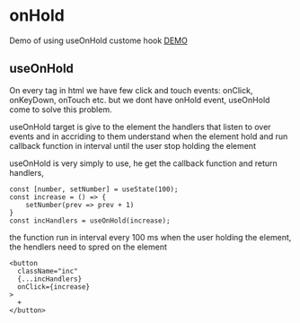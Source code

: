 # onHold
Demo of using useOnHold custome hook [DEMO](https://ordamari.github.io/onHold/)

## useOnHold
On every tag in html we have few click and touch events: onClick, onKeyDown, onTouch etc. but we dont have onHold event,
useOnHold come to solve this problem.

useOnHold target is give to the element the handlers that listen to over events and in accriding to them understand when the element hold and run callback function in interval until the user stop holding the element

useOnHold is very simply to use, he get the callback function and return handlers,

```
const [number, setNumber] = useState(100);
const increase = () => {
    setNumber(prev => prev + 1)
}
const incHandlers = useOnHold(increase);
```


the function run in interval every 100 ms when the user holding the element, the hendlers need to spred on the element

```
<button
  className="inc"
  {...incHandlers}
  onClick={increase}
>
  +
</button>
```
